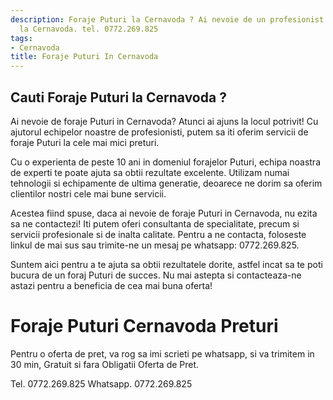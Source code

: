 ```yaml
---
description: Foraje Puturi la Cernavoda ? Ai nevoie de un profesionist in Foraje Puturi
  la Cernavoda. tel. 0772.269.825
tags:
- Cernavoda
title: Foraje Puturi In Cernavoda
---
```



## Cauti Foraje Puturi la Cernavoda ?

Ai nevoie de foraje Puturi in Cernavoda? Atunci ai ajuns la locul potrivit! Cu ajutorul echipelor noastre de profesionisti, putem sa iti oferim servicii de foraje Puturi la cele mai mici preturi.

Cu o experienta de peste 10 ani in domeniul forajelor Puturi, echipa noastra de experti te poate ajuta sa obtii rezultate excelente. Utilizam numai tehnologii si echipamente de ultima generatie, deoarece ne dorim sa oferim clientilor nostri cele mai bune servicii.

Acestea fiind spuse, daca ai nevoie de foraje Puturi in Cernavoda, nu ezita sa ne contactezi! Iti putem oferi consultanta de specialitate, precum si servicii profesionale si de inalta calitate. Pentru a ne contacta, foloseste linkul de mai sus sau trimite-ne un mesaj pe whatsapp: 0772.269.825.

Suntem aici pentru a te ajuta sa obtii rezultatele dorite, astfel incat sa te poti bucura de un foraj Puturi de succes. Nu mai astepta si contacteaza-ne astazi pentru a beneficia de cea mai buna oferta!

# Foraje Puturi Cernavoda Preturi
Pentru o oferta de pret, va rog sa imi scrieti pe whatsapp, si va trimitem in 30 min, Gratuit si fara Obligatii Oferta de Pret.

Tel. 0772.269.825
Whatsapp. 0772.269.825